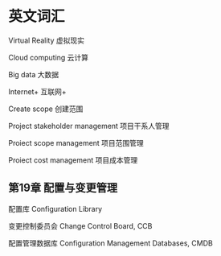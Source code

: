 # 英文词汇

Virtual Reality 虚拟现实 

Cloud computing 云计算 

Big data 大数据

Internet+ 互联网+


Create scope 创建范围

Project stakeholder management 项目干系人管理

Proiect scope management 项目范围管理

Proiect cost management 项目成本管理


## 第19章 配置与变更管理

配置库 Configuration Library

变更控制委员会 Change Control Board, CCB

配置管理数据库 Configuration Management Databases, CMDB